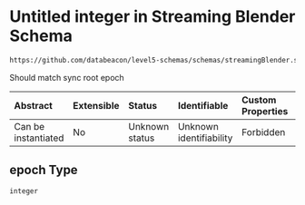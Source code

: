 # Untitled integer in Streaming Blender Schema

```txt
https://github.com/databeacon/level5-schemas/schemas/streamingBlender.schema.json#/properties/pcds/properties/synced/epoch
```

Should match sync root epoch

| Abstract            | Extensible | Status         | Identifiable            | Custom Properties | Additional Properties | Access Restrictions | Defined In                                                                                      |
| :------------------ | :--------- | :------------- | :---------------------- | :---------------- | :-------------------- | :------------------ | :---------------------------------------------------------------------------------------------- |
| Can be instantiated | No         | Unknown status | Unknown identifiability | Forbidden         | Allowed               | none                | [streamingBlender.schema.json\*](../../out/streamingBlender.schema.json "open original schema") |

## epoch Type

`integer`
